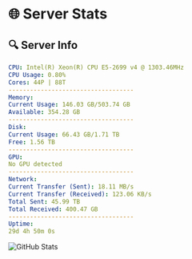 # 🌐 Server Stats
## 🔍 Server Info
```yaml
CPU: Intel(R) Xeon(R) CPU E5-2699 v4 @ 1303.46MHz
CPU Usage: 0.80%
Cores: 44P | 88T
-----------------------------------
Memory:
Current Usage: 146.03 GB/503.74 GB
Available: 354.28 GB
-----------------------------------
Disk:
Current Usage: 66.43 GB/1.71 TB
Free: 1.56 TB
-----------------------------------
GPU:
No GPU detected
-----------------------------------
Network:
Current Transfer (Sent): 18.11 MB/s
Current Transfer (Received): 123.06 KB/s
Total Sent: 45.99 TB
Total Received: 400.47 GB
-----------------------------------
Uptime:
29d 4h 50m 0s
```
![GitHub Stats](https://img.shields.io/badge/Updated-2025-04-06_02:12:49-blue)